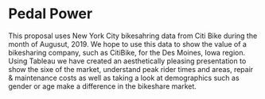 # Pedal Power

This proposal uses New York City bikesahring data from Citi Bike during the month of Augusut, 2019. We hope to use this data to show the value of a bikesharing company, such as CitiBike, for the Des Moines, Iowa region. Using Tableau we have created an aesthetically pleasing presentation to show the sixe of the market, understand peak rider times and areas, repair & maintenance costs as well as taking a look at demographics such as gender or age make a difference in the bikeshare market. 

